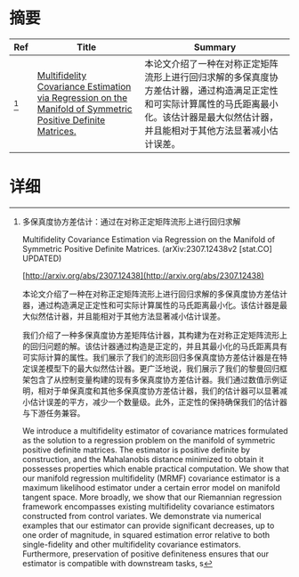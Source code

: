 # 摘要

| Ref | Title | Summary |
| --- | --- | --- |
| [^1] | [Multifidelity Covariance Estimation via Regression on the Manifold of Symmetric Positive Definite Matrices.](http://arxiv.org/abs/2307.12438) | 本论文介绍了一种在对称正定矩阵流形上进行回归求解的多保真度协方差估计器，通过构造满足正定性和可实际计算属性的马氏距离最小化。该估计器是最大似然估计器，并且能相对于其他方法显著减小估计误差。 |

# 详细

[^1]: 多保真度协方差估计：通过在对称正定矩阵流形上进行回归求解

    Multifidelity Covariance Estimation via Regression on the Manifold of Symmetric Positive Definite Matrices. (arXiv:2307.12438v2 [stat.CO] UPDATED)

    [http://arxiv.org/abs/2307.12438](http://arxiv.org/abs/2307.12438)

    本论文介绍了一种在对称正定矩阵流形上进行回归求解的多保真度协方差估计器，通过构造满足正定性和可实际计算属性的马氏距离最小化。该估计器是最大似然估计器，并且能相对于其他方法显著减小估计误差。

    

    我们介绍了一种多保真度协方差矩阵估计器，其构建为在对称正定矩阵流形上的回归问题的解。该估计器通过构造是正定的，并且其最小化的马氏距离具有可实际计算的属性。我们展示了我们的流形回归多保真度协方差估计器是在特定误差模型下的最大似然估计器。更广泛地说，我们展示了我们的黎曼回归框架包含了从控制变量构建的现有多保真度协方差估计器。我们通过数值示例证明，相对于单保真度和其他多保真度协方差估计器，我们的估计器可以显著减小估计误差的平方，减少一个数量级。此外，正定性的保持确保我们的估计器与下游任务兼容。

    We introduce a multifidelity estimator of covariance matrices formulated as the solution to a regression problem on the manifold of symmetric positive definite matrices. The estimator is positive definite by construction, and the Mahalanobis distance minimized to obtain it possesses properties which enable practical computation. We show that our manifold regression multifidelity (MRMF) covariance estimator is a maximum likelihood estimator under a certain error model on manifold tangent space. More broadly, we show that our Riemannian regression framework encompasses existing multifidelity covariance estimators constructed from control variates. We demonstrate via numerical examples that our estimator can provide significant decreases, up to one order of magnitude, in squared estimation error relative to both single-fidelity and other multifidelity covariance estimators. Furthermore, preservation of positive definiteness ensures that our estimator is compatible with downstream tasks, s
    

